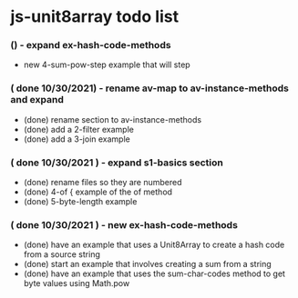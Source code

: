 # js-unit8array todo list

### () - expand ex-hash-code-methods
* new 4-sum-pow-step example that will step

### ( done 10/30/2021) - rename av-map to av-instance-methods and expand
* (done) rename section to av-instance-methods
* (done) add a 2-filter example
* (done) add a 3-join example

### ( done 10/30/2021 ) - expand s1-basics section
* (done) rename files so they are numbered
* (done) 4-of { example of the of method
* (done) 5-byte-length example

### ( done 10/30/2021 ) - new ex-hash-code-methods
* (done) have an example that uses a Unit8Array to create a hash code from a source string
* (done) start an example that involves creating a sum from a string
* (done) have an example that uses the sum-char-codes method to get byte values using Math.pow